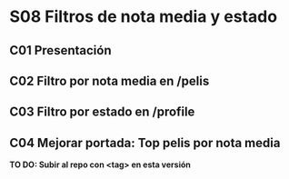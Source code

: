 # S08 Filtros de nota media y estado

## C01 Presentación

## C02 Filtro por nota media en /pelis

## C03 Filtro por estado en /profile

## C04 Mejorar portada: Top pelis por nota media

**TO DO: Subir al repo con \<tag> en esta versión**
